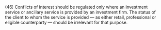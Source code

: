 (46) Conflicts of interest should be regulated only where an investment service or ancillary service is provided by an investment firm. The status of the client to whom the service is provided — as either retail, professional or eligible counterparty — should be irrelevant for that purpose.